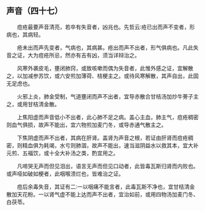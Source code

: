 ## 声音（四十七）


&emsp;&emsp;痘疮最要声音清亮，若卒有失音者，凶兆也。先哲云∶疮已出而声不变者，形病也，其病轻。

&emsp;&emsp;疮未出而声先变者，气病也，其病甚。疮出而声不出者，形气俱病也。凡此失音之证，大为痘疮所忌，然亦有吉有凶，须当详辩治之。

&emsp;&emsp;风寒外袭皮毛，壅闭肺窍，或致咳嗽而偶为失音者，此惟外感之证，宜解散之，以加减参苏饮，或六安煎加薄荷、桔梗主之。或待风寒解散，其声自出，此固无足虑也。

&emsp;&emsp;火邪上炎，肺金受制，气道壅闭而声不出者，宜导赤散合甘桔汤加炒牛蒡子主之，或用甘桔清金散。

&emsp;&emsp;上焦阳虚而声音低小不出者，此心肺不足之病。盖心主血，肺主气，痘疮稠密则血气俱损，故声不能出，宜六物煎加麦门冬，或导赤通气散主之。

&emsp;&emsp;下焦阴虚而声不出者，其病在肝肾。盖肾为声音之根，若证由肝肾而痘疮稠密，则精血俱为耗竭，水亏则肺涸，故声不能出，速当滋阴益水以救其本，宜大补元煎、五福饮，或十全大补汤之类，酌宜用之。

&emsp;&emsp;凡啼哭无声而但见泪出，语言无声而但见口动者，此皆毒瓦斯归肾而内败也。或声哑如破如梗者，此咽喉溃烂也，皆难治之证。

&emsp;&emsp;痘后余毒失音，其证有二∶一以咽痛不能言者，此毒瓦斯不净也，宜甘桔清金散加天花粉。一以肾气虚不能上达而声不出者，宜治如前，或用四物汤加麦门冬、白茯苓。


